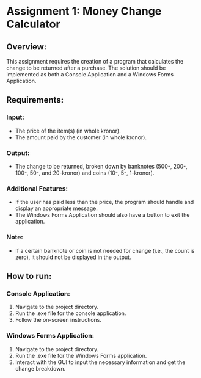 # Assignment 1: Money Change Calculator

## Overview:
This assignment requires the creation of a program that calculates the change to be returned after a purchase. The solution should be implemented as both a Console Application and a Windows Forms Application.

## Requirements:

### Input:
- The price of the item(s) (in whole kronor).
- The amount paid by the customer (in whole kronor).

### Output:
- The change to be returned, broken down by banknotes (500-, 200-, 100-, 50-, and 20-kronor) and coins (10-, 5-, 1-kronor).

### Additional Features:
- If the user has paid less than the price, the program should handle and display an appropriate message.
- The Windows Forms Application should also have a button to exit the application.

### Note:
- If a certain banknote or coin is not needed for change (i.e., the count is zero), it should not be displayed in the output.

## How to run:

### Console Application:
1. Navigate to the project directory.
2. Run the .exe file for the console application.
3. Follow the on-screen instructions.

### Windows Forms Application:
1. Navigate to the project directory.
2. Run the .exe file for the Windows Forms application.
3. Interact with the GUI to input the necessary information and get the change breakdown.


